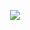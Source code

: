 <p align="center">
  <a href="#" align="center">
    <img src="https://github-readme-stats.vercel.app/api?username=rodrigogs&show_icons=true&theme=dracula" />
  </a>
</p>
